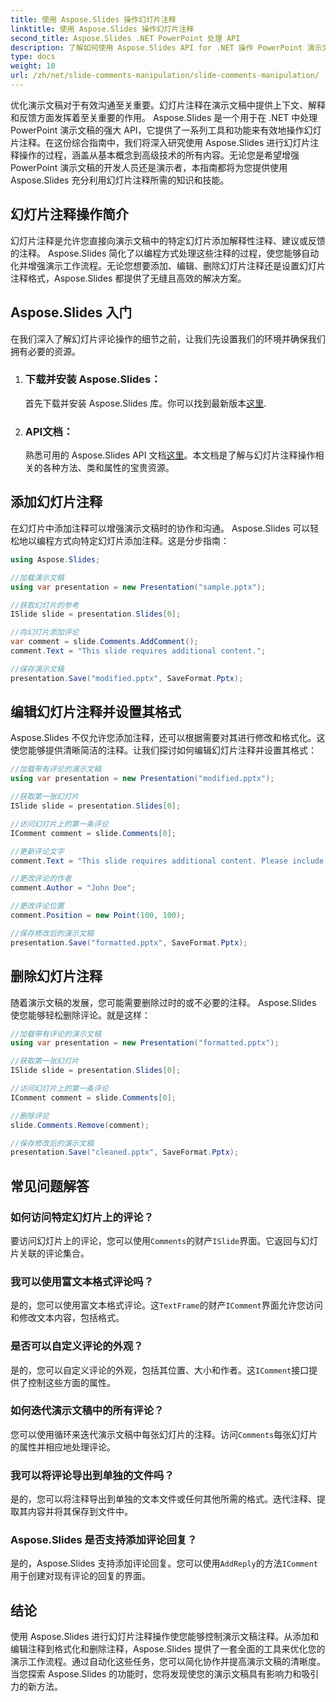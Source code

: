```yaml
---
title: 使用 Aspose.Slides 操作幻灯片注释
linktitle: 使用 Aspose.Slides 操作幻灯片注释
second_title: Aspose.Slides .NET PowerPoint 处理 API
description: 了解如何使用 Aspose.Slides API for .NET 操作 PowerPoint 演示文稿中的幻灯片注释。探索用于添加、编辑和格式化幻灯片注释的分步指南和源代码示例。
type: docs
weight: 10
url: /zh/net/slide-comments-manipulation/slide-comments-manipulation/
---
```


优化演示文稿对于有效沟通至关重要。幻灯片注释在演示文稿中提供上下文、解释和反馈方面发挥着至关重要的作用。 Aspose.Slides 是一个用于在 .NET 中处理 PowerPoint 演示文稿的强大 API，它提供了一系列工具和功能来有效地操作幻灯片注释。在这份综合指南中，我们将深入研究使用 Aspose.Slides 进行幻灯片注释操作的过程，涵盖从基本概念到高级技术的所有内容。无论您是希望增强 PowerPoint 演示文稿的开发人员还是演示者，本指南都将为您提供使用 Aspose.Slides 充分利用幻灯片注释所需的知识和技能。

## 幻灯片注释操作简介

幻灯片注释是允许您直接向演示文稿中的特定幻灯片添加解释性注释、建议或反馈的注释。 Aspose.Slides 简化了以编程方式处理这些注释的过程，使您能够自动化并增强演示工作流程。无论您想要添加、编辑、删除幻灯片注释还是设置幻灯片注释格式，Aspose.Slides 都提供了无缝且高效的解决方案。

## Aspose.Slides 入门

在我们深入了解幻灯片评论操作的细节之前，让我们先设置我们的环境并确保我们拥有必要的资源。

1. ### 下载并安装 Aspose.Slides： 
	首先下载并安装 Aspose.Slides 库。你可以找到最新版本[这里](https://releases.aspose.com/slides/net/).

2. ### API文档： 
	熟悉可用的 Aspose.Slides API 文档[这里](https://reference.aspose.com/slides/net/)。本文档是了解与幻灯片注释操作相关的各种方法、类和属性的宝贵资源。

## 添加幻灯片注释

在幻灯片中添加注释可以增强演示文稿时的协作和沟通。 Aspose.Slides 可以轻松地以编程方式向特定幻灯片添加注释。这是分步指南：

```csharp
using Aspose.Slides;

//加载演示文稿
using var presentation = new Presentation("sample.pptx");

//获取幻灯片的参考
ISlide slide = presentation.Slides[0];

//向幻灯片添加评论
var comment = slide.Comments.AddComment();
comment.Text = "This slide requires additional content.";

//保存演示文稿
presentation.Save("modified.pptx", SaveFormat.Pptx);
```

## 编辑幻灯片注释并设置其格式

Aspose.Slides 不仅允许您添加注释，还可以根据需要对其进行修改和格式化。这使您能够提供清晰简洁的注释。让我们探讨如何编辑幻灯片注释并设置其格式：

```csharp
//加载带有评论的演示文稿
using var presentation = new Presentation("modified.pptx");

//获取第一张幻灯片
ISlide slide = presentation.Slides[0];

//访问幻灯片上的第一条评论
IComment comment = slide.Comments[0];

//更新评论文字
comment.Text = "This slide requires additional content. Please include relevant statistics.";

//更改评论的作者
comment.Author = "John Doe";

//更改评论位置
comment.Position = new Point(100, 100);

//保存修改后的演示文稿
presentation.Save("formatted.pptx", SaveFormat.Pptx);
```

## 删除幻灯片注释

随着演示文稿的发展，您可能需要删除过时的或不必要的注释。 Aspose.Slides 使您能够轻松删除评论。就是这样：

```csharp
//加载带有评论的演示文稿
using var presentation = new Presentation("formatted.pptx");

//获取第一张幻灯片
ISlide slide = presentation.Slides[0];

//访问幻灯片上的第一条评论
IComment comment = slide.Comments[0];

//删除评论
slide.Comments.Remove(comment);

//保存修改后的演示文稿
presentation.Save("cleaned.pptx", SaveFormat.Pptx);
```

## 常见问题解答

### 如何访问特定幻灯片上的评论？

要访问幻灯片上的评论，您可以使用`Comments`的财产`ISlide`界面。它返回与幻灯片关联的评论集合。

### 我可以使用富文本格式评论吗？

是的，您可以使用富文本格式评论。这`TextFrame`的财产`IComment`界面允许您访问和修改文本内容，包括格式。

### 是否可以自定义评论的外观？

是的，您可以自定义评论的外观，包括其位置、大小和作者。这`IComment`接口提供了控制这些方面的属性。

### 如何迭代演示文稿中的所有评论？

您可以使用循环来迭代演示文稿中每张幻灯片的注释。访问`Comments`每张幻灯片的属性并相应地处理评论。

### 我可以将评论导出到单独的文件吗？

是的，您可以将注释导出到单独的文本文件或任何其他所需的格式。迭代注释、提取其内容并将其保存到文件中。

### Aspose.Slides 是否支持添加评论回复？

是的，Aspose.Slides 支持添加评论回复。您可以使用`AddReply`的方法`IComment`用于创建对现有评论的回复的界面。

## 结论

使用 Aspose.Slides 进行幻灯片注释操作使您能够控制演示文稿注释。从添加和编辑注释到格式化和删除注释，Aspose.Slides 提供了一套全面的工具来优化您的演示工作流程。通过自动化这些任务，您可以简化协作并提高演示文稿的清晰度。当您探索 Aspose.Slides 的功能时，您将发现使您的演示文稿具有影响力和吸引力的新方法。